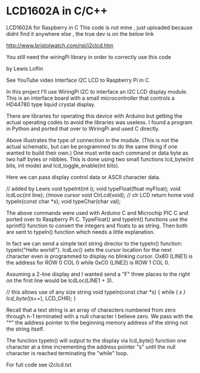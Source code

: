 # LCD1602A in C/C++
LCD1602A for Raspberry in C
This code is not mine , just uploaded because didnt find it anywhere else , the true dev is on the below link

http://www.bristolwatch.com/rpi/i2clcd.htm

You still need the wiringPi library in order to correctly use this code

by Lewis Loflin

See YouTube video Interface I2C LCD to Raspberry Pi in C

In this project I'll use WiringPi I2C to interface an I2C LCD display module. This is an interface board with a small microcontroller that controls a HD44780 type liquid crystal display.

There are libraries for operating this device with Arduino but getting the actual operating codes to avoid the libraries was useless. I found a program in Python and ported that over to WiringPi and used C directly.

Above illustrates the type of connection in the module. (This is not the actual schematic, but can be programmed to do the same thing if one wanted to build their own.) One must write each command or data byte as two half bytes or nibbles. This is done using two small functions lcd_byte(int bits, int mode) and lcd_toggle_enable(int bits).

Here we can pass display control data or ASCII character data.


// added by Lewis
void typeInt(int i);
void typeFloat(float myFloat);
void lcdLoc(int line); //move cursor
void ClrLcd(void); // clr LCD return home
void typeln(const char *s);
void typeChar(char val);

The above commands were used with Arduino C and Microchip PIC C and ported over to Raspberry Pi C. TypeFloat() and typeInt() functions use the sprintf() function to convert the integers and floats to as string. Then both are sent to typeln() function which needs a little explanation.

In fact we can send a simple text string director to the typeln() function: typeln("Hello world!"). lcdLoc() sets the cursor location for the next character even is programmed to display no blinking cursor. Ox80 (LINE1) is the address for ROW 0 COL 0 while 0xC0 (LINE2) is ROW 1 COL 0.

Assuming a 2-line display and I wanted send a "F" three places to the right on the first line would be lcdLoc(LINE1 + 3).


// this allows use of any size string
void typeln(const char *s)   {
  while ( *s ) lcd_byte(*(s++), LCD_CHR);
}

Recall that a text string is an array of characters numbered from zero through n-1 terminated with a null character I believe zero. We pass with the "*" the address pointer to the beginning memory address of the string not the string itself.

The function typeln() will output to the display via lcd_byte() function one character at a time incrementing the address pointer "s" until the null character is reached terminating the "while" loop.

For full code see i2clcd.txt
